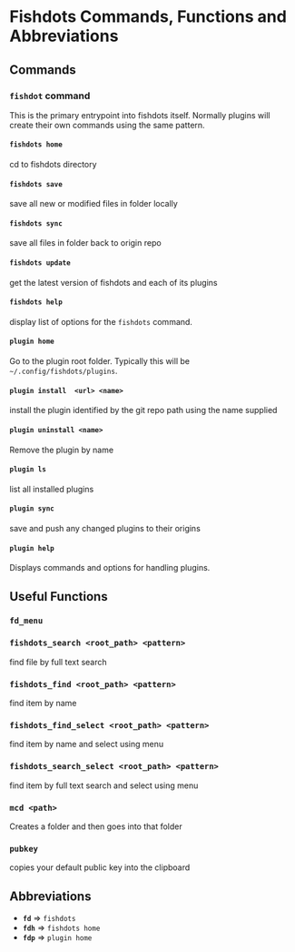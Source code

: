 # Fishdots Commands, Functions and Abbreviations

## Commands

### `fishdot` command

This is the primary entrypoint into fishdots itself.  Normally plugins will create their own commands using the same pattern.

#### `fishdots home`

cd to fishdots directory


#### `fishdots save`

save all new or modified files in folder locally

#### `fishdots sync`

save all files in folder back to origin repo

#### `fishdots update`

get the latest version of fishdots and each of its plugins

#### `fishdots help`

display list of options for the `fishdots` command.

#### `plugin home`

Go to the plugin root folder. Typically this will be `~/.config/fishdots/plugins`.

#### `plugin install  <url> <name>`

install the plugin identified by the git repo path using the name supplied

#### `plugin uninstall <name>`

Remove the plugin by name

#### `plugin ls`

list all installed plugins

#### `plugin sync`

save and push any changed plugins to their origins

#### `plugin help`

Displays commands and options for handling plugins.

## Useful Functions

### `fd_menu`



### `fishdots_search <root_path> <pattern>`

find file by full text search

### `fishdots_find <root_path> <pattern>`

find item by name

### `fishdots_find_select <root_path> <pattern>`

find item by name and select using menu

### `fishdots_search_select <root_path> <pattern>`

find item by full text search and select using menu

### `mcd <path>`

Creates a folder and then goes into that folder

### `pubkey`

copies your default public key into the clipboard

## Abbreviations

- **`fd`** =>  `fishdots`
- **`fdh`** => `fishdots home`
- **`fdp`** => `plugin home`
